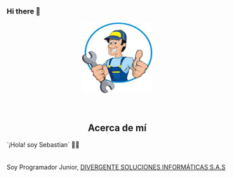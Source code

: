 ### Hi there 👋

<p align="center" style="text-aline:center;">
  <img width="160" height="160" src="/img/mecanico.jfif"><br><br><br>
      <h2 align="center">Acerca de mí</h2>
    `¡Hola! soy Sebastian` 👨‍💻<br><br><br>
    Soy Programador Junior,  <a href="https://www.instagram.com/divergentesi/" rel="nofollow"> DIVERGENTE SOLUCIONES INFORMÁTICAS S.A.S </a> 
</p>



<!--
**SHR1404091/SHR1404091** is a ✨ _special_ ✨ repository because its `README.md` (this file) appears on your GitHub profile.

Here are some ideas to get you started:

- 🔭 I’m currently working on ...
- 🌱 I’m currently learning ...
- 👯 I’m looking to collaborate on ...
- 🤔 I’m looking for help with ...
- 💬 Ask me about ...
- 📫 How to reach me: ...
- 😄 Pronouns: ...
- ⚡ Fun fact: ...
-->
